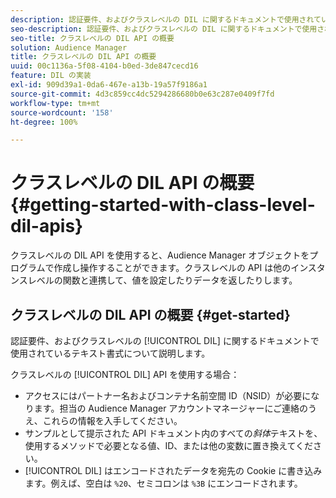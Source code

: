 ```yaml
---
description: 認証要件、およびクラスレベルの DIL に関するドキュメントで使用されているテキスト書式について説明します。
seo-description: 認証要件、およびクラスレベルの DIL に関するドキュメントで使用されているテキスト書式について説明します。
seo-title: クラスレベルの DIL API の概要
solution: Audience Manager
title: クラスレベルの DIL API の概要
uuid: 00c1136a-5f08-4104-b0ed-3de847cecd16
feature: DIL の実装
exl-id: 909d39a1-0da6-467e-a13b-19a57f9186a1
source-git-commit: 4d3c859cc4dc5294286680b0e63c287e0409f7fd
workflow-type: tm+mt
source-wordcount: '158'
ht-degree: 100%

---
```


# クラスレベルの DIL API の概要 {#getting-started-with-class-level-dil-apis}

クラスレベルの DIL API を使用すると、Audience Manager オブジェクトをプログラムで作成し操作することができます。クラスレベルの API は他のインスタンスレベルの関数と連携して、値を設定したりデータを返したりします。

## クラスレベルの DIL API の概要 {#get-started}

認証要件、およびクラスレベルの [!UICONTROL DIL] に関するドキュメントで使用されているテキスト書式について説明します。

<!-- 

c_class_start.xml

 -->

クラスレベルの [!UICONTROL DIL] API を使用する場合：

* アクセスにはパートナー名およびコンテナ名前空間 ID（NSID）が必要になります。担当の Audience Manager アカウントマネージャーにご連絡のうえ、これらの情報を入手してください。
* サンプルとして提示された API ドキュメント内のすべての&#x200B;*斜体*&#x200B;テキストを、使用するメソッドで必要となる値、ID、または他の変数に置き換えてください。
* [!UICONTROL DIL] はエンコードされたデータを宛先の Cookie に書き込みます。例えば、空白は `%20`、セミコロンは `%3B` にエンコードされます。
